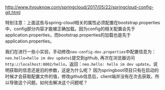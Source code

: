 
http://www.ityouknow.com/springcloud/2017/05/22/springcloud-config-git.html

特别注意：上面这些与spring-cloud相关的属性必须配置在bootstrap.properties中，config部分内容才能被正确加载。因为config的相关配置会先于application.properties，而bootstrap.properties的加载也是先于application.properties。

我们在进行一些小实验，手动修改`neo-config-dev.properties`中配置信息为：`neo.hello=hello im dev update1`提交到github,
再次在浏览器访问`http://localhost:8002/hello`，返回：`neo.hello: hello im dev update`，说明获取的信息还是旧的参数，这是为什么呢？
因为springboot项目只有在启动的时候才会获取配置文件的值，修改github信息后，client端并没有在次去获取，所以导致这个问题。如何去解决这个问题呢？